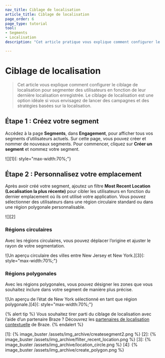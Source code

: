 ```yaml
---
nav_title: Ciblage de localisation
article_title: Ciblage de localisation
page_order: 6
page_type: tutorial
tool: 
- Segments
- Localisation
description: "Cet article pratique vous explique comment configurer le ciblage de localisation pour segmenter des utilisateurs en fonction de leur emplacement."

---
```


# Ciblage de localisation

> Cet article vous explique comment configurer le ciblage de localisation pour segmenter des utilisateurs en fonction de leur dernière localisation enregistrée. Le ciblage de localisation est une option idéale si vous envisagez de lancer des campagnes et des stratégies basées sur la localisation.

## Étape 1 : Créez votre segment

Accédez à la page **Segments**, dans **Engagement**, pour afficher tous vos segments d’utilisateurs actuels. Sur cette page, vous pouvez créer et nommer de nouveaux segments. Pour commencer, cliquez sur **Créer un segment** et nommez votre segment.

![][1]{: style="max-width:70%;"}

## Étape 2 : Personnalisez votre emplacement

Après avoir créé votre segment, ajoutez un filtre **Most Recent Location (Localisation la plus récente)** pour cibler les utilisateurs en fonction du dernier emplacement où ils ont utilisé votre application. Vous pouvez sélectionner des utilisateurs dans une région circulaire standard ou dans une région polygonale personnalisable.

![][2]

### Régions circulaires

Avec les régions circulaires, vous pouvez déplacer l’origine et ajuster le rayon de votre segmentation.

![Un aperçu circulaire des villes entre New Jersey et New York.][3]{: style="max-width:70%;"}

### Régions polygonales

Avec les régions polygonales, vous pouvez désigner les zones que vous souhaitez inclure dans votre segment de manière plus précise.

![Un aperçu de l’état de New York sélectionné en tant que région polygonale.][4]{: style="max-width:70%;"}

{% alert tip %}
Vous souhaitez tirer parti du ciblage de localisation avec l’aide d’un partenaire Braze ? Découvrez les [partenaires de localisation contextuelle]({{site.baseurl}}/partners/message_personalization/location/) de Braze.
{% endalert %}

[1]: {% image_buster /assets/img_archive/createsegment2.png %}
[2]: {% image_buster /assets/img_archive/filter_recent_location.png %}
[3]: {% image_buster /assets/img_archive/location_circle.png %}
[4]: {% image_buster /assets/img_archive/create_polygon.png %}
